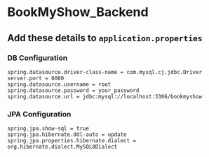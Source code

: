 # BookMyShow_Backend

## Add these details to `application.properties`

### DB Configuration

```properties
spring.datasource.driver-class-name = com.mysql.cj.jdbc.Driver
server.port = 8080
spring.datasource.username = root
spring.datasource.password = your_password
spring.datasource.url = jdbc:mysql://localhost:3306/bookmyshow
```
### JPA Configuration
```properties
spring.jpa.show-sql = true
spring.jpa.hibernate.ddl-auto = update
spring.jpa.properties.hibernate.dialect = org.hibernate.dialect.MySQL8Dialect
```
